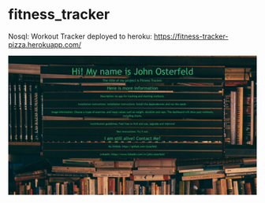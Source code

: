 # fitness_tracker
 Nosql: Workout Tracker
deployed to heroku: https://fitness-tracker-pizza.herokuapp.com/

 ![](images/fitnessREadME.png)
